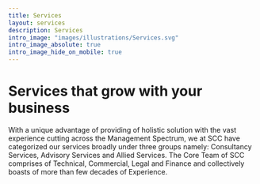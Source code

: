 ```yaml
---
title: Services
layout: services
description: Services
intro_image: "images/illustrations/Services.svg"
intro_image_absolute: true
intro_image_hide_on_mobile: true
---
```


# Services that grow with your business

With a unique advantage of providing of holistic solution with the vast experience cutting across the Management Spectrum, we at SCC have categorized our services broadly under three groups namely: Consultancy Services, Advisory Services and Allied Services.
The Core Team of SCC comprises of Technical, Commercial, Legal and Finance and collectively boasts of more than few decades of Experience. 
